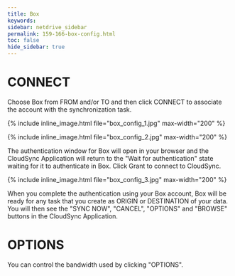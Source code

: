 ```yaml
---
title: Box
keywords:
sidebar: netdrive_sidebar
permalink: 159-166-box-config.html
toc: false
hide_sidebar: true
---
```


CONNECT
==================
Choose Box from FROM and/or TO and then click CONNECT to associate the account with the synchronization task.

{% include inline_image.html file="box_config_1.jpg" max-width="200" %}

{% include inline_image.html file="box_config_2.jpg" max-width="200" %}


The authentication window for Box will open in your browser and the CloudSync Application will return to the "Wait for authentication" state waiting for it to authenticate in Box. Click Grant to connect to CloudSync.

{% include inline_image.html file="box_config_3.jpg" max-width="200" %}

When you complete the authentication using your Box account, Box will be ready for any task that you create as ORIGIN or DESTINATION of your data. You will then see the "SYNC NOW", "CANCEL", "OPTIONS" and "BROWSE" buttons in the CloudSync Application.


OPTIONS
==================
You can control the bandwidth used by clicking "OPTIONS".

     